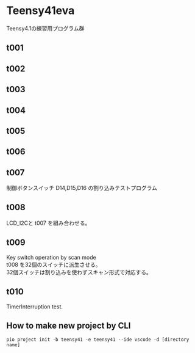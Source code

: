 # Teensy41eva

Teensy4.1の練習用プログラム群

## t001
## t002
## t003
## t004
## t005
## t006
## t007

制御ボタンスイッチ D14,D15,D16 の割り込みテストプログラム

## t008

LCD_I2Cと t007 を組み合わせる。

## t009

Key switch operation by scan mode  
t008 を32個のスイッチに派生させる。  
32個スイッチは割り込みを使わずスキャン形式で対応する。

## t010

TimerInterruption test.

## How to make new project by CLI

```pio project init -b teensy41 -e teensy41 --ide vscode -d [directory name]```


